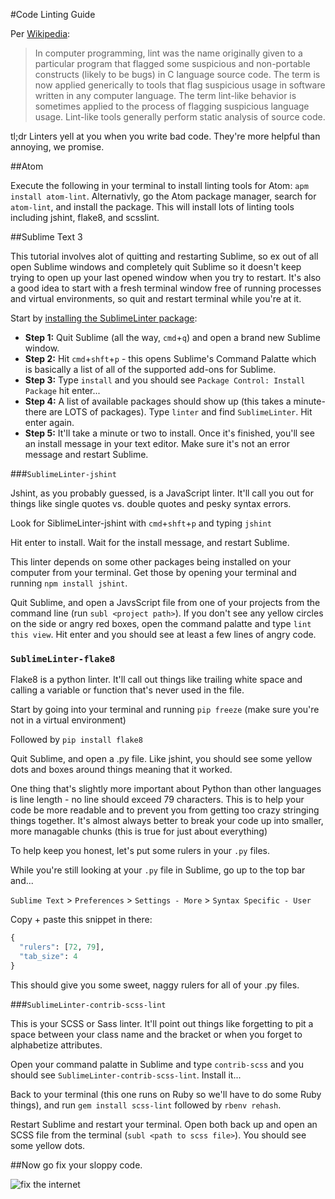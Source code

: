 
#Code Linting Guide

Per [Wikipedia](http://en.wikipedia.org/wiki/Lint_(software)):

>In computer programming, lint was the name originally given to a particular program that flagged some suspicious and non-portable constructs (likely to be bugs) in C language source code. The term is now applied generically to tools that flag suspicious usage in software written in any computer language. The term lint-like behavior is sometimes applied to the process of flagging suspicious language usage. Lint-like tools generally perform static analysis of source code.

tl;dr Linters yell at you when you write bad code. They're more helpful than annoying, we promise.

##Atom

Execute the following in your terminal to install linting tools for Atom: `apm install atom-lint`. Alternativly, go the Atom package manager, search for `atom-lint`, and install the package. This will install lots of linting tools including jshint, flake8, and scsslint.

##Sublime Text 3

This tutorial involves alot of quitting and restarting Sublime, so ex out of all open Sublime windows and completely quit Sublime so it doesn't keep trying to open up your last opened window when you try to restart. It's also a good idea to start with a fresh terminal window free of running processes and virtual environments, so quit and restart terminal while you're at it.

Start by [installing the SublimeLinter package](http://sublimelinter.readthedocs.org/en/latest/installation.html#installing-via-pc): 

* **Step 1:** Quit Sublime (all the way, `cmd`+`q`) and open a brand new Sublime window. 
* **Step 2:** Hit `cmd`+`shft`+`p` - this opens Sublime's Command Palatte which is basically a list of all of the supported add-ons for Sublime.
* **Step 3:** Type `install` and you should see `Package Control: Install Package` hit enter...
* **Step 4:** A list of available packages should show up (this takes a minute- there are LOTS of packages). Type `linter` and find `SublimeLinter`. Hit enter again.
* **Step 5:** It'll take a minute or two to install. Once it's finished, you'll see an install message in your text editor. Make sure it's not an error message and restart Sublime.

###`SublimeLinter-jshint`

Jshint, as you probably guessed, is a JavaScript linter. It'll call you out for things like single quotes vs. double quotes and pesky syntax errors.

Look for SiblimeLinter-jshint with `cmd`+`shft`+`p` and typing `jshint`

Hit enter to install. Wait for the install message, and restart Sublime.

This linter depends on some other packages being installed on your computer from your terminal. Get those by opening your terminal and running `npm install jshint`.

Quit Sublime, and open a JavsScript file from one of your projects from the command line (run `subl <project path>`). If you don't see any yellow circles on the side or angry red boxes, open the command palatte and type `lint this view`. Hit enter and you should see at least a few lines of angry code.

### `SublimeLinter-flake8`

Flake8 is a python linter. It'll call out things like trailing white space and calling a variable or function that's never used in the file.

Start by going into your terminal and running `pip freeze` (make sure you're not in a virtual environment)

Followed by `pip install flake8`

Quit Sublime, and open a .py file. Like jshint, you should see some yellow dots and boxes around things meaning that it worked.

One thing that's slightly more important about Python than other languages is line length - no line should exceed 79 characters. This is to help your code be more readable and to prevent you from getting too crazy stringing things together. It's almost always better to break your code up into smaller, more managable chunks (this is true for just about everything)

To help keep you honest, let's put some rulers in your `.py` files.

While you're still looking at your `.py` file in Sublime, go up to the top bar and...

`Sublime Text` > `Preferences` > `Settings - More` > `Syntax Specific - User`

Copy + paste this snippet in there:

```py
{
  "rulers": [72, 79],
  "tab_size": 4
}
```
This should give you some sweet, naggy rulers for all of your .py files.

###`Sublime​Linter-contrib-scss-lint`

This is your SCSS or Sass linter. It'll point out things like forgetting to pit a space between your class name and the bracket or when you forget to alphabetize attributes.

Open your command palatte in Sublime and type `contrib-scss` and you should see `SublimeLinter-contrib-scss-lint`. Install it...

Back to your terminal (this one runs on Ruby so we'll have to do some Ruby things), and run `gem install scss-lint` followed by `rbenv rehash`.

Restart Sublime and restart your terminal. Open both back up and open an SCSS file from the terminal (`subl <path to scss file>`). You should see some yellow dots.

##Now go fix your sloppy code.

![fix the internet](http://media.giphy.com/media/Ra7IydVtYkxdm/giphy.gif)

<!-- **Command Line**—You can also use these tools directly from the command line.

* **jshint**—To install [jshint](http://www.jshint.com/docs/) run `npm install jshint -g`. Whenever you want to lint your code, just run `jshint /path/to/file`. 
* **scss-lint**—To install [scss-lint](https://github.com/causes/scss-lint), run `gem install scss-lint`. Then run `scss-lint` on the folder or file you want to check.
* **flake8**—To install [flake8](https://flake8.readthedocs.org/en/2.1.0/), run `pip install flake8`. Then run `flake8` on the folder or file you want to check. -->